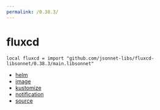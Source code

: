 ```yaml
---
permalink: /0.38.3/
---
```


# fluxcd

```jsonnet
local fluxcd = import "github.com/jsonnet-libs/fluxcd-libsonnet/0.38.3/main.libsonnet"
```



* [helm](helm/index.md)
* [image](image/index.md)
* [kustomize](kustomize/index.md)
* [notification](notification/index.md)
* [source](source/index.md)